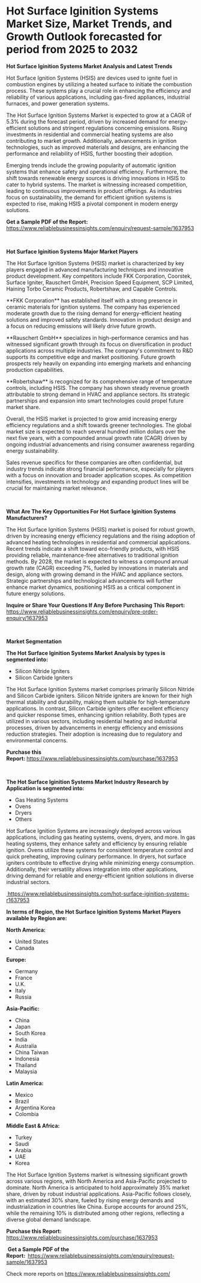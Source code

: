 <p><h1>Hot Surface Iginition Systems Market Size, Market Trends, and Growth Outlook forecasted for period from 2025 to 2032</h1></p><p><strong>Hot Surface Iginition Systems Market Analysis and Latest Trends</strong></p>
<p><p>Hot Surface Ignition Systems (HSIS) are devices used to ignite fuel in combustion engines by utilizing a heated surface to initiate the combustion process. These systems play a crucial role in enhancing the efficiency and reliability of various applications, including gas-fired appliances, industrial furnaces, and power generation systems.</p><p>The Hot Surface Ignition Systems Market is expected to grow at a CAGR of 5.3% during the forecast period, driven by increased demand for energy-efficient solutions and stringent regulations concerning emissions. Rising investments in residential and commercial heating systems are also contributing to market growth. Additionally, advancements in ignition technologies, such as improved materials and designs, are enhancing the performance and reliability of HSIS, further boosting their adoption.</p><p>Emerging trends include the growing popularity of automatic ignition systems that enhance safety and operational efficiency. Furthermore, the shift towards renewable energy sources is driving innovations in HSIS to cater to hybrid systems. The market is witnessing increased competition, leading to continuous improvements in product offerings. As industries focus on sustainability, the demand for efficient ignition systems is expected to rise, making HSIS a pivotal component in modern energy solutions.</p></p>
<p><strong>Get a Sample PDF of the Report:&nbsp;</strong> <a href="https://www.reliablebusinessinsights.com/enquiry/request-sample/1637953?utm_campaign=3359&utm_medium=2&utm_source=Github&utm_content=ia&utm_term=08032025&utm_id=hot-surface-iginition-systems">https://www.reliablebusinessinsights.com/enquiry/request-sample/1637953</a></p>
<p>&nbsp;</p>
<p><strong>Hot Surface Iginition Systems Major Market Players</strong></p>
<p><p>The Hot Surface Ignition Systems (HSIS) market is characterized by key players engaged in advanced manufacturing techniques and innovative product development. Key competitors include FKK Corporation, Coorstek, Surface Igniter, Rauschert GmbH, Precision Speed Equipment, SCP Limited, Haining Torbo Ceramic Products, Robertshaw, and Capable Controls. </p><p>**FKK Corporation** has established itself with a strong presence in ceramic materials for ignition systems. The company has experienced moderate growth due to the rising demand for energy-efficient heating solutions and improved safety standards. Innovation in product design and a focus on reducing emissions will likely drive future growth.</p><p>**Rauschert GmbH** specializes in high-performance ceramics and has witnessed significant growth through its focus on diversification in product applications across multiple industries. The company's commitment to R&D supports its competitive edge and market positioning. Future growth prospects rely heavily on expanding into emerging markets and enhancing production capabilities.</p><p>**Robertshaw** is recognized for its comprehensive range of temperature controls, including HSIS. The company has shown steady revenue growth attributable to strong demand in HVAC and appliance sectors. Its strategic partnerships and expansion into smart technologies could propel future market share.</p><p>Overall, the HSIS market is projected to grow amid increasing energy efficiency regulations and a shift towards greener technologies. The global market size is expected to reach several hundred million dollars over the next five years, with a compounded annual growth rate (CAGR) driven by ongoing industrial advancements and rising consumer awareness regarding energy sustainability.</p><p>Sales revenue specifics for these companies are often confidential, but industry trends indicate strong financial performance, especially for players with a focus on innovation and broader application scopes. As competition intensifies, investments in technology and expanding product lines will be crucial for maintaining market relevance.</p></p>
<p>&nbsp;</p>
<p><strong>What Are The Key Opportunities For Hot Surface Iginition Systems Manufacturers?</strong></p>
<p><p>The Hot Surface Ignition Systems (HSIS) market is poised for robust growth, driven by increasing energy efficiency regulations and the rising adoption of advanced heating technologies in residential and commercial applications. Recent trends indicate a shift toward eco-friendly products, with HSIS providing reliable, maintenance-free alternatives to traditional ignition methods. By 2028, the market is expected to witness a compound annual growth rate (CAGR) exceeding 7%, fueled by innovations in materials and design, along with growing demand in the HVAC and appliance sectors. Strategic partnerships and technological advancements will further enhance market dynamics, positioning HSIS as a critical component in future energy solutions.</p></p>
<p><strong>Inquire or Share Your Questions If Any Before Purchasing This Report:</strong> <a href="https://www.reliablebusinessinsights.com/enquiry/pre-order-enquiry/1637953?utm_campaign=3359&utm_medium=2&utm_source=Github&utm_content=ia&utm_term=08032025&utm_id=hot-surface-iginition-systems">https://www.reliablebusinessinsights.com/enquiry/pre-order-enquiry/1637953</a></p>
<p>&nbsp;</p>
<p><strong>Market Segmentation</strong></p>
<p><strong>The Hot Surface Iginition Systems Market Analysis by types is segmented into:</strong></p>
<p><ul><li>Silicon Nitride Igniters</li><li>Silicon Carbide Igniters</li></ul></p>
<p><p>The Hot Surface Ignition Systems market comprises primarily Silicon Nitride and Silicon Carbide igniters. Silicon Nitride igniters are known for their high thermal stability and durability, making them suitable for high-temperature applications. In contrast, Silicon Carbide igniters offer excellent efficiency and quicker response times, enhancing ignition reliability. Both types are utilized in various sectors, including residential heating and industrial processes, driven by advancements in energy efficiency and emissions reduction strategies. Their adoption is increasing due to regulatory and environmental concerns.</p></p>
<p><strong>Purchase this Report:&nbsp;</strong><a href="https://www.reliablebusinessinsights.com/purchase/1637953?utm_campaign=3359&utm_medium=2&utm_source=Github&utm_content=ia&utm_term=08032025&utm_id=hot-surface-iginition-systems">https://www.reliablebusinessinsights.com/purchase/1637953</a></p>
<p>&nbsp;</p>
<p><strong>The Hot Surface Iginition Systems Market Industry Research by Application is segmented into:</strong></p>
<p><ul><li>Gas Heating Systems</li><li>Ovens</li><li>Dryers</li><li>Others</li></ul></p>
<p><p>Hot Surface Ignition Systems are increasingly deployed across various applications, including gas heating systems, ovens, dryers, and more. In gas heating systems, they enhance safety and efficiency by ensuring reliable ignition. Ovens utilize these systems for consistent temperature control and quick preheating, improving culinary performance. In dryers, hot surface igniters contribute to effective drying while minimizing energy consumption. Additionally, their versatility allows integration into other applications, driving demand for reliable and energy-efficient ignition solutions in diverse industrial sectors.</p></p>
<p><a href="https://www.reliablebusinessinsights.com/hot-surface-iginition-systems-r1637953?utm_campaign=3359&utm_medium=2&utm_source=Github&utm_content=ia&utm_term=08032025&utm_id=hot-surface-iginition-systems">&nbsp;https://www.reliablebusinessinsights.com/hot-surface-iginition-systems-r1637953</a></p>
<p><strong>In terms of Region, the Hot Surface Iginition Systems Market Players available by Region are:</strong></p>
<p>
    <p> <strong> North America: </strong>
        <ul>
            <li>United States</li>
            <li>Canada</li>
        </ul>
        </p> 
    <p> <strong> Europe: </strong>
        <ul>
            <li>Germany</li>
            <li>France</li>
            <li>U.K.</li>
            <li>Italy</li>
            <li>Russia</li>
        </ul>
        </p> 
    <p> <strong> Asia-Pacific: </strong>
        <ul>
            <li>China</li>
            <li>Japan</li>
            <li>South Korea</li>
            <li>India</li>
            <li>Australia</li>
            <li>China Taiwan</li>
            <li>Indonesia</li>
            <li>Thailand</li>
            <li>Malaysia</li>
        </ul>
        </p> 
    <p> <strong> Latin America: </strong>
        <ul>
            <li>Mexico</li>
            <li>Brazil</li>
            <li>Argentina Korea</li>
            <li>Colombia</li>
        </ul>
        </p> 
    <p> <strong> Middle East & Africa: </strong>
        <ul>
            <li>Turkey</li>
            <li>Saudi</li>
            <li>Arabia</li>
            <li>UAE</li>
            <li>Korea</li>
        </ul>
    </p>
    </p>
<p><p>The Hot Surface Ignition Systems market is witnessing significant growth across various regions, with North America and Asia-Pacific projected to dominate. North America is anticipated to hold approximately 35% market share, driven by robust industrial applications. Asia-Pacific follows closely, with an estimated 30% share, fueled by rising energy demands and industrialization in countries like China. Europe accounts for around 25%, while the remaining 10% is distributed among other regions, reflecting a diverse global demand landscape.</p></p>
<p><strong>Purchase this Report: </strong><a href="https://www.reliablebusinessinsights.com/purchase/1637953?utm_campaign=3359&utm_medium=2&utm_source=Github&utm_content=ia&utm_term=08032025&utm_id=hot-surface-iginition-systems">https://www.reliablebusinessinsights.com/purchase/1637953</a></p>
<p>&nbsp;<strong>Get a Sample PDF of the Report:&nbsp;&nbsp;</strong><a href="https://www.reliablebusinessinsights.com/enquiry/request-sample/1637953?utm_campaign=3359&utm_medium=2&utm_source=Github&utm_content=ia&utm_term=08032025&utm_id=hot-surface-iginition-systems">https://www.reliablebusinessinsights.com/enquiry/request-sample/1637953</a></p>
<p><strong></strong></p>
<p>Check more reports on <a href="https://www.reliablebusinessinsights.com/?utm_campaign=3359&utm_medium=2&utm_source=Github&utm_content=ia&utm_term=08032025&utm_id=hot-surface-iginition-systems">https://www.reliablebusinessinsights.com/</a></p>